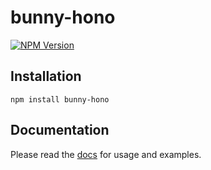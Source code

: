 # bunny-hono

[![NPM Version](https://img.shields.io/npm/v/bunny-hono?color=blue)](https://www.npmjs.com/package/bunny-hono)

## Installation

```shell
npm install bunny-hono
```

## Documentation

Please read the [docs](https://bunny-launcher.net/adapters/hono/) for usage and examples.
